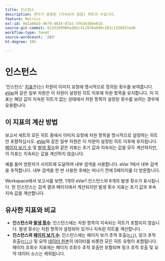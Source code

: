 ```yaml
---
title: 인스턴스
description: 변수가 설정된 (지속되지 않음) 히트의 수입니다.
feature: Metrics
exl-id: 9d1a66b5-46f9-4834-87a1-5f63e386e61d
source-git-commit: 813d209980ad02c412970a698c282c1358921ed6
workflow-type: tm+mt
source-wordcount: '263'
ht-degree: 50%

---
```


# 인스턴스

&#39;인스턴스&#39; [지표](overview.md)은(는) 차원이 이미지 요청에 명시적으로 정의된 횟수를 보여줍니다. [eVar](../dimensions/evar.md)와 같은 일부 차원은 이 차원이 설정된 히트 이후에 차원 항목을 유지합니다. 이 지표는 해당 값이 지속된 히트가 없는 상태에서 차원 항목이 설정된 횟수를 보려는 경우에 유용합니다.

## 이 지표의 계산 방법

보고서 세트의 모든 히트 중에서 이미지 요청에 차원 항목을 명시적으로 설정하는 히트만 포함하십시오. [eVar](../dimensions/evar.md)와 같은 일부 차원은 이 차원이 설정된 히트 이후에 유지됩니다. [페이지 보기 수](page-views.md) 및 [발생 횟수](occurrences.md)와 같은 지표는 초기 값과 지속되는 값을 모두 계산하지만, 이 지표는 지속되는 값을 계산하지 않습니다.

예를 들어 방문자가 사이트에 도달하여 내부 검색을 사용합니다. eVar 1에서 내부 검색을 추적합니다. 내부 검색을 한 번 사용한 후에는 떠나기 전에 5페이지를 더 방문합니다.

Workspace에서 보고서를 보면, 1개의 eVar1 인스턴스와 6개의 발생 횟수가 표시됩니다. 한 인스턴스는 검색 결과 페이지에서 계산되지만 발생 횟수 지표는 초기 값과 후속 지속 값을 계산합니다.

## 유사한 지표와 비교

* **인스턴스와 [발생 횟수](occurrences.md)**: 인스턴스에는 차원 항목이 지속되는 히트가 포함되지 않습니다. 발생 횟수는 차원 항목이 설정되어 있거나 지속된 히트를 계산합니다.
* **인스턴스와 [페이지 보기 수](page-views.md)**: 인스턴스에는 페이지 보기 추적 호출([`t()`](/help/implement/vars/functions/t-method.md)), 링크 추적 호출([`tl()`](/help/implement/vars/functions/tl-method.md)) 및 요약 [데이터 원본](/help/import/data-sources/overview.md)의 데이터를 비롯한 모든 히트 유형이 포함됩니다. 페이지 조회수 지표에는 페이지 조회수 추적 호출만 포함되며 링크 추적 호출 및 요약 데이터 소스는 제외됩니다.
